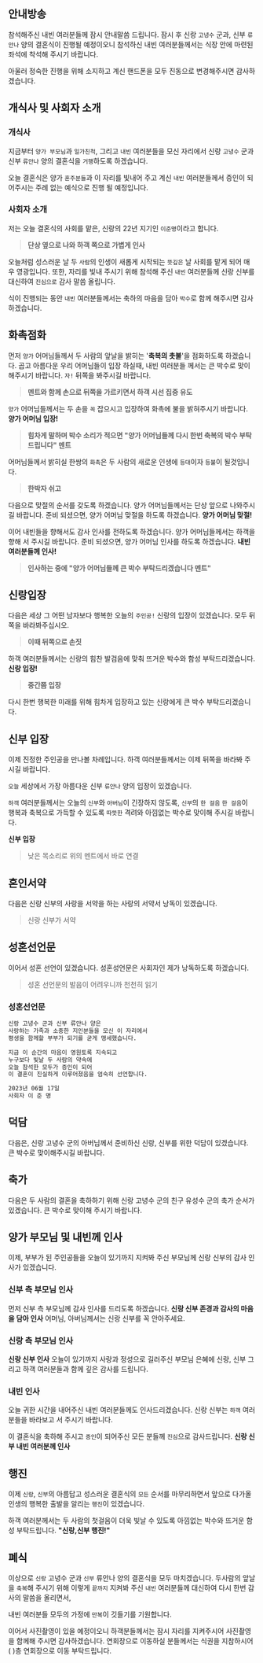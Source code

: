 
## 안내방송

참석해주신 내빈 여러분들께 잠시 안내말씀 드립니다. 
잠시 후 신랑 `고녕수` 군과, 신부 `류안나` 양의 결혼식이 진행될 예정이오니 
참석하신 내빈 여러분들께서는 식장 안에 마련된 좌석에 착석해 주시기 바랍니다.

아울러 정숙한 진행을 위해 소지하고 계신 핸드폰을 모두 진동으로 변경해주시면 감사하겠습니다.

## 개식사 및 사회자 소개
	
### 개식사
지금부터 `양가 부모님`과 `일가친척`, 그리고 `내빈` 여러분들을 모신 자리에서 신랑 `고녕수` 군과 신부 `류안나` 양의 결혼식을 `거행`하도록 하겠습니다.

오늘 결혼식은 양가 `혼주분들`과 이 자리를 빛내어 주고 계신 `내빈` 여러분들께서 증인이 되어주시는 주례 없는 예식으로 진행 될 예정입니다.
	
### 사회자 소개
저는 오늘 결혼식의 사회를 맡은, 신랑의 22년 지기인 `이준명`이라고 합니다.  
> **단상 옆으로 나와 하객 쪽으로 가볍게 인사**

오늘처럼 성스러운 날 두 `사람`의 인생이 새롭게 시작되는 `뜻깊은` 날 사회를 맡게 되어 매우 영광입니다.
또한,  자리를 빛내 주시기 위해 참석해 주신 `내빈` 여러분들께 신랑 신부를 대신하여 `진심으로` 감사 말씀 올립니다.

식이 진행되는 동안 `내빈` 여러분들께서는 축하의 마음을 담아 `박수`로 함께 해주시면 감사하겠습니다. 

## 화촉점화
먼저 `양가` 어머님들께서 두 사람의 앞날을 밝히는 '**축복의 촛불**'을 점화하도록 하겠습니다. 
곱고 아름다운 우리 어머님들이 입장 하실때, 내빈 여러분들 께서는 큰 박수로 맞이해주시기 바랍니다.
`자!` 뒤쪽을 봐주시길 바랍니다.
> **멘트와 함께 손으로 뒤쪽을 가르키면서 하객 시선 집중 유도** 

`양가` 어머님들께서는 두 손을 `꼭` 잡으시고 입장하여 화촉에 불을 밝혀주시기 바랍니다.
**양가 어머님 입장!**
> **힘차게 말하며 박수 소리가 적으면 "양가 어머님들께 다시 한번 축복의 박수 부탁드립니다" 멘트**

어머님들께서 밝히실 한쌍의 `화촉`은 두 사람의 새로운 인생에 `등대`이자 `등불`이 될것입니다.  
> **한박자 쉬고** 

다음으로 맞절의 순서를 갖도록 하겠습니다. 양가 어머님들께서는 단상 앞으로 나와주시길 바랍니다. 
준비 되셨으면, 양가 어머님 맞절을 하도록 하겠습니다. 
**양가 어머님 맞절!**

이어 내빈들을 향해서도 감사 인사를 전하도록 하겠습니다. 양가 어머님들께서는 하객을 향해 서 주시길 바랍니다.
준비 되셨으면, 양가 어머님 인사를 하도록 하겠습니다.
**내빈 여러분들께 인사!**
> **인사하는 중에 "양가 어머님들께 큰 박수 부탁드리겠습니다 멘트"**

## 신랑입장
다음은 세상 그 어떤 남자보다 행복한 오늘의 `주인공!` 신랑의 입장이 있겠습니다.  모두 뒤쪽을 바라봐주십시오.
> **이때 뒤쪽으로 손짓**

하객 여러분들께서는 신랑의 힘찬 발검음에 맞춰 뜨거운 박수와 함성 부탁드리겠습니다. 
**신랑 입장!**

> **중간쯤 입장**

다시 한번 행복한 미래를 위해 힘차게 입장하고 있는 신랑에게 큰 박수 부탁드리겠습니다.

## 신부 입장
이제 진정한 주인공을 만나볼 차례입니다. 
하객 여러분들께서는 이제 뒤쪽을 바라봐 주시길 바랍니다. 

`오늘` 세상에서 가장 아름다운 신부 `류안나` 양의 입장이 있겠습니다.   

`하객` 여러분들께서는 오늘의 `신부`와 `아버님`이 긴장하지 않도록,  `신부`의 `한 걸음` `한 걸음`이 행복과 축복으로 가득할 수 있도록 `따뜻한` 격려와 아낌없는 박수로 맞이해 주시길 바랍니다.

**신부 입장**
> 낮은 목소리로 위의 멘트에서 바로 연결

## 혼인서약
다음은 신랑 신부의 사랑을 서약을 하는 사랑의 서약서 낭독이 있겠습니다. 

> 신랑 신부가 서약

## 성혼선언문
이어서 성혼 선언이 있겠습니다. 성혼성언문은 사회자인 제가 낭독하도록 하겠습니다.
> 성혼 선언문의 발음이 어려우니까 천천히 읽기 

### 성혼선언문
```bash
신랑 고녕수 군과 신부 류안나 양은
사랑하는 가족과 소중한 지인분들을 모신 이 자리에서
평생을 함께할 부부가 되기를 굳게 맹세했습니다.

지금 이 순간의 마음이 영원토록 지속되고
누구보다 빛날 두 사람의 약속에
오늘 참석한 모두가 증인이 되어
이 결혼이 진실하게 이루어졌음을 엄숙히 선언합니다.

2023년 06월 17일
사회자 이 준 명
```

## 덕담
다음은, 신랑 고녕수 군의 아버님께서 준비하신 신랑, 신부를 위한 덕담이 있겠습니다.  
큰 박수로 맞이해주시길 바랍니다. 

## 축가
다음은 두 사람의 결혼을 축하하기 위해 신랑 고녕수 군의 친구 유성수 군의 축가 순서가 있겠습니다.
큰 박수로 맞이해 주시기 바랍니다.

## 양가 부모님 및 내빈께 인사
이제, 부부가 된 주인공들을 오늘이 있기까지 지켜봐 주신 부모님께 신랑 신부의 감사 인사가 있겠습니다.

### 신부 측 부모님 인사
먼저 신부 측 부모님께 감사 인사를 드리도록 하겠습니다.
**신랑 신부 존경과 감사의 마음을 담아 인사**
어머님, 아버님께서는 신랑 신부를 꼭 안아주세요.

### 신랑 측 부모님 인사
**신랑 신부 인사**
오늘이 있기까지 사랑과 정성으로 길러주신 부모님 은혜에 신랑, 신부 그리고 하객 여러분들과 함께 깊은 감사를 드립니다.

### 내빈 인사
오늘 귀한 시간을 내어주신 내빈 여러분들께도 인사드리겠습니다. 
신랑 신부는 `하객` 여러분들을 바라보고 서 주시기 바랍니다.

이 결혼식을 축하해 주시고 `증인`이 되어주신 모든 분들께 `진심`으로 감사드립니다.
**신랑 신부 내빈 여러분께 인사**

## 행진
이제 `신랑`, `신부`의 아름답고 성스러운 결혼식의  `모든` 순서를 마무리하면서 앞으로 다가올 
인생의 행복한 출발을 알리는 `행진`이 있겠습니다.

하객 여러분께서는 두 사람의 첫걸음이 더욱 빛날 수 있도록 아낌없는 박수와 뜨거운 함성 부탁드립니다.
**"신랑,신부 행진!"**

## 폐식
이상으로 `신랑` 고녕수 군과 `신부` 류안나 양의 결혼식을 모두 마치겠습니다. 
두사람의 앞날을 `축복`해 주시기 위해 이렇게 `끝까지` 지켜봐 주신 `내빈` 여러분들께 대신하여 다시 한번 감사의 말씀을 올리면서,

내빈 여러분들 모두의 가정에 `만복`이 깃들기를 기원합니다. 

이어서 사진촬영이 있을 예정이오니 하객분들께서는 잠시 자리를 지켜주시어 사진촬영을 함께해 주시면 감사하겠습니다.
연회장으로 이동하실 분들께서는 식권을 지참하시어 ( )층 연회장으로 이동 부탁드립니다.
